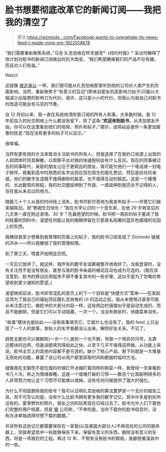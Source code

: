 # 脸书想要彻底改革它的新闻订阅——我把我的清空了

> 原文:[https://gizmodo . com/Facebook-wants-to-overwhate-its-news-feed-I-made-mine-em-1822014878](https://gizmodo.com/facebook-wants-to-overhaul-its-news-feed-i-made-mine-em-1822014878)

“我们需要重新聚焦系统，”马克·扎克伯格在昨天接受*《纽约时报》* 采访时解释了他计划对脸书的新闻订阅做出的巨大改变。“我们希望确保我们的产品不仅有趣，而且对人们有益。”

Watch

这就像 [接近承认](https://gizmodo.com/wistful-mark-zuckerberg-wants-to-bring-back-the-old-fac-1822020854) 一样，我们很可能从扎克伯格那里听到他的公司对人类产生的负面影响。当然，重新聚焦于“有意义的互动”(即来自密友的高影响力帖子)只能以大幅减少出版商的影响力为代价。或许，这只是小小的代价。但我认为我自己对脸书的改造可能会有马克的节奏。

自 12 月初以来，我一直在系统地清除我订阅的所有人和事。大多数时候，我 12 年前加入的社交网络上什么都没有留下，除了这条:“**欢迎来到脸书**。从添加朋友开始。你可以在这里看到他们的视频、照片和帖子。”偶尔，该网站会提供一条更加疲惫的信息:“现在没有更多的帖子可以显示。”

很幸福。

当然有更有效的方法来取消关注脸书的所有人，但我选择了在我的订阅源上出现的人和团体时将其解散，以观察平台对我的快速脱钩会有什么反应。现在的同事被过去的同事取代，亲密的朋友让位于更疏远的朋友，我可能欠他们一个电话或一封电子邮件。我看到高中时熟悉的名字出现在现在陌生的面孔旁边，然后是前任的亲戚，他们的数字友谊既不值得删除的敌意，也不值得互动的尴尬。这是一个缓慢的、长达数周的旅程，我的社交圈延伸到了外面，一直延伸到我完全不记得的人，住在我从未去过的地方。

随着几十个人从我的时间线上消失，脸书尽职尽责地为我发布帖子——尽管它们越来越陈旧。祝“蒂姆生日快乐！”我在大学认识的一个音乐家，在他 29 岁转变后的几天里一直在附近游荡。30 岁？在最绝望的时候，脸书把一周前的帖子塞进了我的枯萎的饲料中，渴望任何能让我的眼睛停留在它那臭名昭著的蓝灰色围墙的花园上的东西。

我确信我至少想看到我管理的页面上的帖子，我的脸书订阅变成了 Gizmodo 链接的洪水——所以我撤销了我的管理权限。

到了第三天，喂食开始明显恐慌。

一天后它放弃了。就这样，我所有的数字友谊都被整齐地收好了。当我登录时，没有关注但不是没有朋友，甚至与我的脸书亲戚的被动互动也成为可选的。(我应该注意到，脸书的移动应用程序不得不重复其中的一些步骤，这似乎是为了忽略你希望收到更少通知的愿望。)

渴望继续前进，脸书异常混乱的首页上的下一个目标是“快捷方式”菜单——在发起这场为了我自己的福祉而征服扎克伯格的 UI 的运动之前，我从未使用过甚至可能从未注意过它。像脸书的大部分内容一样，这些侧边栏链接似乎是自动生成的，而且不能删除。但是它们可以手动隐藏，一次一个。当没有剩余时，快捷菜单消失。

“故事”模块也是如此——没有故事填充它，它就什么也没有了。我的 feed 上只出现了一个人的故事，发帖人的名字我都没认出来。解除好友关系。不见了。

趋势主题也可以被删除(一次一个),直到一个也不剩，导致一个怪异的问号，太靠近模块的边界。但是话题填充得如此之快，以至于几乎不值得这样做。从功能上来说，脸书主页上的其他内容都不是可选的。缺少了核心产品，剩下的就是一大堆毫无用处的功能，暴露了该公司从用户那里获取时间和数据的临时方法。

就像我在无聊而不是饥饿的时候打开冰箱盯着同样的剩菜一样，我曾经一天查看脸书几十次。称之为情绪昏睡。这是一个很难打破的习惯——数百个比我聪明得多的人非常努力地让这个习惯尽可能难以戒掉。没有任何问候提供了强大的强化。

为什么不彻底删除我的账号？我可以证明扎克伯格的算法噩梦是一个无价的报告工具，但不可否认的是，没有什么比脸书拥有更多我的数字记忆。其中许多是别处所没有的。夏季野炊的照片。朋友之间的玩笑现在已经过去了。脸书允许人们下载他们完整的用户档案，但是 [据](https://www.facebook.com/help/105374956218909) 公司称，“不幸的是，当你下载你的脸书信息时，没有办法单独选择你想下载的数据。”

并非所有这些记忆都需要保存在一家我(以及美国大部分人)不再信任的公司的服务器上，但我希望其中一些能够保存下来。保留有意义的东西，删除没有意义的东西，将是一项艰巨的工程。再过 12 年，不管有没有脸书的帮助，我都想重温其中的一些。